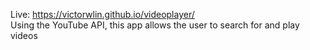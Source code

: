 Live: https://victorwlin.github.io/videoplayer/ \
Using the YouTube API, this app allows the user to search for and play videos
